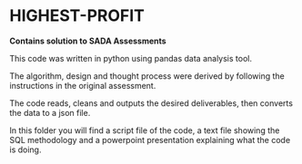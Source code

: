 # HIGHEST-PROFIT
**Contains solution to SADA Assessments**

This code was written in python using pandas data analysis tool.

The algorithm, design and thought process were derived by following the instructions in the original assessment.

The code reads, cleans and outputs the desired deliverables, then converts the data to a json file.



In this folder you will find a script file of the code, a text file showing the SQL methodology and a powerpoint presentation explaining what the code is doing.
